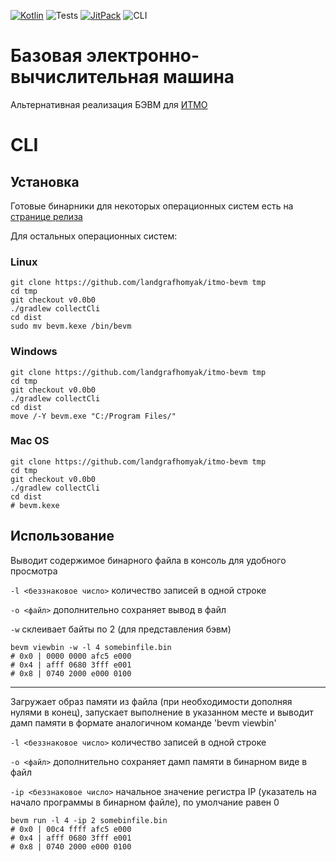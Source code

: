 [![Kotlin](https://img.shields.io/badge/Kotlin-1.6.10-blue.svg)](http://kotlinlang.org)
![Tests](https://github.com/landgrafhomyak/itmo-bevm/actions/workflows/test.yml/badge.svg)
[![JitPack](https://jitpack.io/v/landgrafhomyak/itmo-bevm.svg)](https://jitpack.io/#landgrafhomyak/itmo-bevm)
![CLI](https://github.com/landgrafhomyak/itmo-bevm/actions/workflows/cli.yml/badge.svg)

# Базовая электронно-вычислительная машина

Альтернативная реализация БЭВМ для [ИТМО](https://itmo.ru)

# CLI

## Установка

Готовые бинарники для некоторых операционных систем есть
на [странице релиза](https://github.com/landgrafhomyak/itmo-bevm/releases/tag/v0.0b0)

Для остальных операционных систем:

### Linux

```shell
git clone https://github.com/landgrafhomyak/itmo-bevm tmp
cd tmp
git checkout v0.0b0
./gradlew collectCli
cd dist
sudo mv bevm.kexe /bin/bevm
```

### Windows

```shell
git clone https://github.com/landgrafhomyak/itmo-bevm tmp
cd tmp
git checkout v0.0b0
./gradlew collectCli
cd dist
move /-Y bevm.exe "C:/Program Files/"
```

### Mac OS

```shell
git clone https://github.com/landgrafhomyak/itmo-bevm tmp
cd tmp
git checkout v0.0b0
./gradlew collectCli
cd dist
# bevm.kexe
```
## Использование

Выводит содержимое бинарного файла в консоль для удобного просмотра

`-l <беззнаковое число>` количество записей в одной строке

`-o <файл>` дополнительно сохраняет вывод в файл

`-w` склеивает байты по 2 (для представления бэвм)

```shell
bevm viewbin -w -l 4 somebinfile.bin
# 0x0 | 0000 0000 afc5 e000
# 0x4 | afff 0680 3fff e001
# 0x8 | 0740 2000 e000 0100
```

---
Загружает образ памяти из файла (при необходимости дополняя нулями в конец), запускает выполнение в указанном месте и
выводит дамп памяти в формате аналогичном команде 'bevm viewbin'

`-l <беззнаковое число>` количество записей в одной строке

`-o <файл>` дополнительно сохраняет дамп памяти в бинарном виде в файл

`-ip <беззнаковое число>` начальное значение регистра IP (указатель на начало программы в бинарном файле), по умолчание
равен 0

```shell
bevm run -l 4 -ip 2 somebinfile.bin
# 0x0 | 00c4 ffff afc5 e000
# 0x4 | afff 0680 3fff e001
# 0x8 | 0740 2000 e000 0100
```
